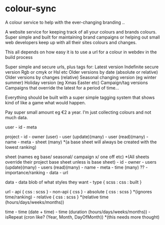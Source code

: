 # colour-sync
A colour service to help with the ever-changing branding ..


A website service for keeping track of all your colours and brands colours. 
Super simple and built for maintaining brand campaigns or helping out small web 
developers keep up with all their sites colours and changes.

This all depends on how easy it is to use a url for a colour in webdev in the build process

Super simple and secure urls, plus tags for:
Latest version
Indefinite secure version
Rgb or cmyk or Hsl etc
Older versions by date (absolute or relative)
Older versions by changes (relative)
Seasonal changing version (eg winter summer)
Holiday version (eg Xmas Easter etc)
Campaign/tag versions
Campaigns that override the latest for a period of time...

Everything should be built with a super simple tagging system that shows kind of like a game what would happen.

Pay super small amount eg €2 a year. I’m just collecting colours and not much data.

user
    - id
    - meta

project
    - id
    - owner (user)
    - user (update)(many)
    - user (read)(many)
    - name
    - meta
    - sheet (many) *(a base sheet will always be created with the lowest ranking)

sheet (names eg base/ seasonal/ campaign x/ one off etc)
    *(All sheets override their project base sheet unless is base sheet)
    - id
    - owner
    - users (update)(many)
    - users (read)(many)
    - name
    - meta
    - time (many) ??
    - importance/ranking
    - data
    - url

data
    - data blob of what styles they want
    - type { scss : css : built }

url 
    - api { css : scss }
    - non-api { css }
    - absolute { css : scss } *(ignores time/ranking)
    - relative { css : scss } *(relative time (hours/days/weeks/months))

time
    - time (date + time)
    - time (duration (hours/days/weeks/months))
    - isRepeat (cron like? (Year, Month, DayOfMonth)) *(this needs more thought)

